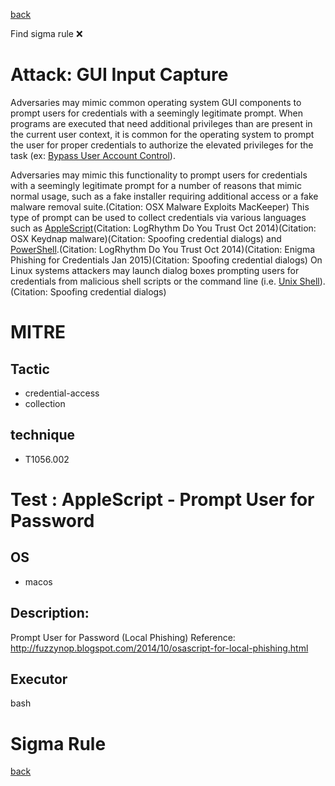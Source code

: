 
[back](../index.md)

Find sigma rule :x: 

# Attack: GUI Input Capture 

Adversaries may mimic common operating system GUI components to prompt users for credentials with a seemingly legitimate prompt. When programs are executed that need additional privileges than are present in the current user context, it is common for the operating system to prompt the user for proper credentials to authorize the elevated privileges for the task (ex: [Bypass User Account Control](https://attack.mitre.org/techniques/T1548/002)).

Adversaries may mimic this functionality to prompt users for credentials with a seemingly legitimate prompt for a number of reasons that mimic normal usage, such as a fake installer requiring additional access or a fake malware removal suite.(Citation: OSX Malware Exploits MacKeeper) This type of prompt can be used to collect credentials via various languages such as [AppleScript](https://attack.mitre.org/techniques/T1059/002)(Citation: LogRhythm Do You Trust Oct 2014)(Citation: OSX Keydnap malware)(Citation: Spoofing credential dialogs) and [PowerShell](https://attack.mitre.org/techniques/T1059/001).(Citation: LogRhythm Do You Trust Oct 2014)(Citation: Enigma Phishing for Credentials Jan 2015)(Citation: Spoofing credential dialogs) On Linux systems attackers may launch dialog boxes prompting users for credentials from malicious shell scripts or the command line (i.e. [Unix Shell](https://attack.mitre.org/techniques/T1059/004)).(Citation: Spoofing credential dialogs) 

# MITRE
## Tactic
  - credential-access
  - collection


## technique
  - T1056.002


# Test : AppleScript - Prompt User for Password
## OS
  - macos


## Description:
Prompt User for Password (Local Phishing)
Reference: http://fuzzynop.blogspot.com/2014/10/osascript-for-local-phishing.html


## Executor
bash

# Sigma Rule


[back](../index.md)
